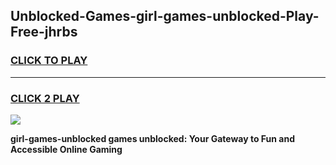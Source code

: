 
## Unblocked-Games-girl-games-unblocked-Play-Free-jhrbs
<h3>
<a href="https://premium76.site?title=girl-games-unblocked&ref=23A">CLICK TO PLAY</a></h3>
<hr>

<h3>
<a href="https://premium76.site?title=girl-games-unblocked&ref=23A">CLICK 2 PLAY</a>
  
</h3>

<a href="https://premium76.site?title=girl-games-unblocked&ref=23A"><img src="https://clearcache.store/games.png"></a>


**girl-games-unblocked games unblocked: Your Gateway to Fun and Accessible Online Gaming**
